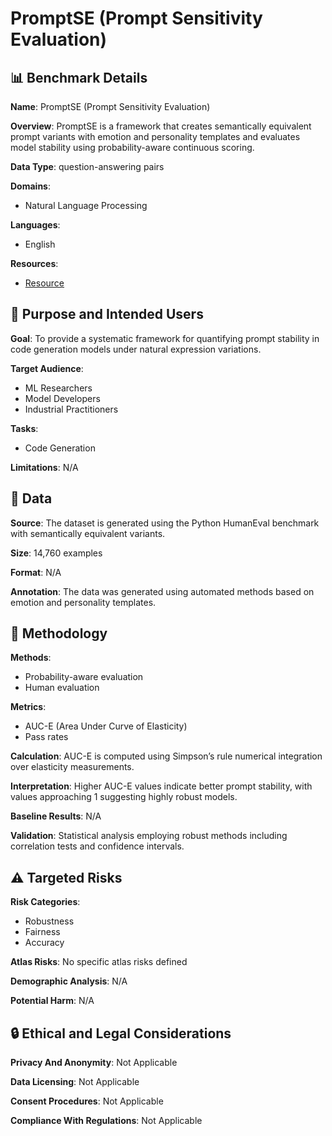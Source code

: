 # PromptSE (Prompt Sensitivity Evaluation)

## 📊 Benchmark Details

**Name**: PromptSE (Prompt Sensitivity Evaluation)

**Overview**: PromptSE is a framework that creates semantically equivalent prompt variants with emotion and personality templates and evaluates model stability using probability-aware continuous scoring.

**Data Type**: question-answering pairs

**Domains**:
- Natural Language Processing

**Languages**:
- English

**Resources**:
- [Resource](N/A)

## 🎯 Purpose and Intended Users

**Goal**: To provide a systematic framework for quantifying prompt stability in code generation models under natural expression variations.

**Target Audience**:
- ML Researchers
- Model Developers
- Industrial Practitioners

**Tasks**:
- Code Generation

**Limitations**: N/A

## 💾 Data

**Source**: The dataset is generated using the Python HumanEval benchmark with semantically equivalent variants.

**Size**: 14,760 examples

**Format**: N/A

**Annotation**: The data was generated using automated methods based on emotion and personality templates.

## 🔬 Methodology

**Methods**:
- Probability-aware evaluation
- Human evaluation

**Metrics**:
- AUC-E (Area Under Curve of Elasticity)
- Pass rates

**Calculation**: AUC-E is computed using Simpson’s rule numerical integration over elasticity measurements.

**Interpretation**: Higher AUC-E values indicate better prompt stability, with values approaching 1 suggesting highly robust models.

**Baseline Results**: N/A

**Validation**: Statistical analysis employing robust methods including correlation tests and confidence intervals.

## ⚠️ Targeted Risks

**Risk Categories**:
- Robustness
- Fairness
- Accuracy

**Atlas Risks**:
No specific atlas risks defined

**Demographic Analysis**: N/A

**Potential Harm**: N/A

## 🔒 Ethical and Legal Considerations

**Privacy And Anonymity**: Not Applicable

**Data Licensing**: Not Applicable

**Consent Procedures**: Not Applicable

**Compliance With Regulations**: Not Applicable
